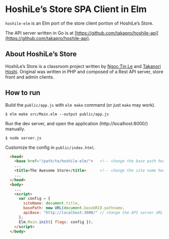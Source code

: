 # HoshiLe’s Store SPA Client in Elm

`hoshile-elm` is an Elm port of the store client portion of HoshiLe’s Store.

The API server written in Go is at [https://github.com/takapro/hoshile-api](https://github.com/takapro/hoshile-api).

## About HoshiLe’s Store

HoshiLe’s Store is a classroom project written by [Ngoc Tin Le](https://github.com/takint) and [Takanori Hoshi](https://github.com/takapro).
Original was written in PHP and composed of a Rest API server, store front and admin clients.

## How to run

Build the `public/app.js` with `elm make` command (or just `make` may work).

```
$ elm make src/Main.elm --output public/app.js
```

Run the dev server, and open the application (http://localhost:8000/) manually.

```
$ node server.js
```

Customize the config in `public/index.html`.

```html
  <head>
    <base href="/path/to/hoshile-elm/">   <!-- change the base path here -->
    ...
    <title>The Awesome Store</title>      <!-- change the site name here -->
    ...
  </head>
  <body>
    ...
    <script>
      var config = {
        siteName: document.title,
        basePath: new URL(document.baseURI).pathname,
        apiBase: "http://localhost:3000/" // change the API server URL here
      };
      Elm.Main.init({ flags: config });
    </script>
  </body>
```
